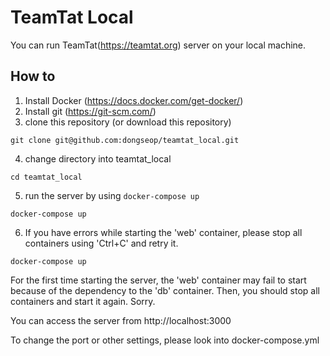 # TeamTat Local

You can run TeamTat(https://teamtat.org) server on your local machine.

## How to

1. Install Docker (https://docs.docker.com/get-docker/)
2. Install git (https://git-scm.com/)
3. clone this repository (or download this repository)
  ```
  git clone git@github.com:dongseop/teamtat_local.git
  ```
4. change directory into teamtat_local
  ```
  cd teamtat_local
  ```
5. run the server by using `docker-compose up`
  ```
  docker-compose up
  ```
6. If you have errors while starting the 'web' container, please stop all containers using 'Ctrl+C' and retry it.
  ```
  docker-compose up
  ```  
  For the first time starting the server, the 'web' container may fail to start because of the dependency to the 'db' container. Then, you should stop all containers and start it again. Sorry.

You can access the server from http://localhost:3000

To change the port or other settings, please look into docker-compose.yml


